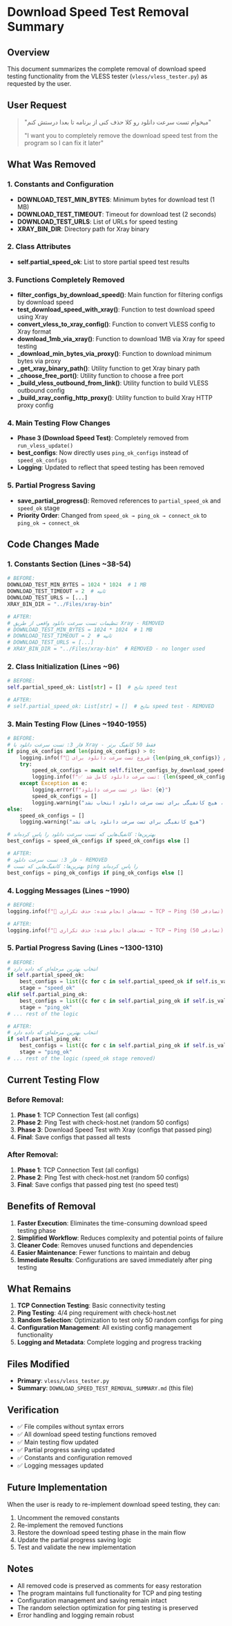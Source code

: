# Download Speed Test Removal Summary

## Overview
This document summarizes the complete removal of download speed testing functionality from the VLESS tester (`vless/vless_tester.py`) as requested by the user.

## User Request
> "میخوام تست سرعت دانلود رو کلا حذف کنی از برنامه تا بعدا درستش کنم"
> 
> "I want you to completely remove the download speed test from the program so I can fix it later"

## What Was Removed

### 1. Constants and Configuration
- **DOWNLOAD_TEST_MIN_BYTES**: Minimum bytes for download test (1 MB)
- **DOWNLOAD_TEST_TIMEOUT**: Timeout for download test (2 seconds)
- **DOWNLOAD_TEST_URLS**: List of URLs for speed testing
- **XRAY_BIN_DIR**: Directory path for Xray binary

### 2. Class Attributes
- **self.partial_speed_ok**: List to store partial speed test results

### 3. Functions Completely Removed
- **filter_configs_by_download_speed()**: Main function for filtering configs by download speed
- **test_download_speed_with_xray()**: Function to test download speed using Xray
- **convert_vless_to_xray_config()**: Function to convert VLESS config to Xray format
- **download_1mb_via_xray()**: Function to download 1MB via Xray for speed testing
- **_download_min_bytes_via_proxy()**: Function to download minimum bytes via proxy
- **_get_xray_binary_path()**: Utility function to get Xray binary path
- **_choose_free_port()**: Utility function to choose a free port
- **_build_vless_outbound_from_link()**: Utility function to build VLESS outbound config
- **_build_xray_config_http_proxy()**: Utility function to build Xray HTTP proxy config

### 4. Main Testing Flow Changes
- **Phase 3 (Download Speed Test)**: Completely removed from `run_vless_update()`
- **best_configs**: Now directly uses `ping_ok_configs` instead of `speed_ok_configs`
- **Logging**: Updated to reflect that speed testing has been removed

### 5. Partial Progress Saving
- **save_partial_progress()**: Removed references to `partial_speed_ok` and `speed_ok` stage
- **Priority Order**: Changed from `speed_ok → ping_ok → connect_ok` to `ping_ok → connect_ok`

## Code Changes Made

### 1. Constants Section (Lines ~38-54)
```python
# BEFORE:
DOWNLOAD_TEST_MIN_BYTES = 1024 * 1024  # 1 MB
DOWNLOAD_TEST_TIMEOUT = 2  # ثانیه
DOWNLOAD_TEST_URLS = [...]
XRAY_BIN_DIR = "../Files/xray-bin"

# AFTER:
# تنظیمات تست سرعت دانلود واقعی از طریق Xray - REMOVED
# DOWNLOAD_TEST_MIN_BYTES = 1024 * 1024  # 1 MB
# DOWNLOAD_TEST_TIMEOUT = 2  # ثانیه
# DOWNLOAD_TEST_URLS = [...]
# XRAY_BIN_DIR = "../Files/xray-bin"  # REMOVED - no longer used
```

### 2. Class Initialization (Lines ~96)
```python
# BEFORE:
self.partial_speed_ok: List[str] = []  # نتایج speed test

# AFTER:
# self.partial_speed_ok: List[str] = []  # نتایج speed test - REMOVED
```

### 3. Main Testing Flow (Lines ~1940-1955)
```python
# BEFORE:
# فاز 3: تست سرعت دانلود با Xray - فقط 50 کانفیگ برتر
if ping_ok_configs and len(ping_ok_configs) > 0:
    logging.info(f"🚀 شروع تست سرعت دانلود برای {len(ping_ok_configs)} کانفیگ سالم ping")
    try:
        speed_ok_configs = await self.filter_configs_by_download_speed(ping_ok_configs, max_configs=50)
        logging.info(f"✅ تست سرعت دانلود کامل شد: {len(speed_ok_configs)} کانفیگ برتر از {len(ping_ok_configs)}")
    except Exception as e:
        logging.error(f"خطا در تست سرعت دانلود: {e}")
        speed_ok_configs = []
        logging.warning("در صورت خطا، هیچ کانفیگی برای تست سرعت دانلود انتخاب نشد")
else:
    speed_ok_configs = []
    logging.warning("هیچ کانفیگی برای تست سرعت دانلود یافت نشد")

# بهترین‌ها: کانفیگ‌هایی که تست سرعت دانلود را پاس کرده‌اند
best_configs = speed_ok_configs if speed_ok_configs else []

# AFTER:
# فاز 3: تست سرعت دانلود - REMOVED
# بهترین‌ها: کانفیگ‌هایی که تست ping را پاس کرده‌اند
best_configs = ping_ok_configs if ping_ok_configs else []
```

### 4. Logging Messages (Lines ~1990)
```python
# BEFORE:
logging.info(f"📱 تست‌های انجام شده: حذف تکراری → TCP → Ping (تصادفی 50) → Speed Test")

# AFTER:
logging.info(f"📱 تست‌های انجام شده: حذف تکراری → TCP → Ping (تصادفی 50) → Speed Test REMOVED")
```

### 5. Partial Progress Saving (Lines ~1300-1310)
```python
# BEFORE:
# انتخاب بهترین مرحله‌ای که داده دارد
if self.partial_speed_ok:
    best_configs = list({c for c in self.partial_speed_ok if self.is_valid_vless_config(c)})
    stage = "speed_ok"
elif self.partial_ping_ok:
    best_configs = list({c for c in self.partial_ping_ok if self.is_valid_vless_config(c)})
    stage = "ping_ok"
# ... rest of the logic

# AFTER:
# انتخاب بهترین مرحله‌ای که داده دارد
if self.partial_ping_ok:
    best_configs = list({c for c in self.partial_ping_ok if self.is_valid_vless_config(c)})
    stage = "ping_ok"
# ... rest of the logic (speed_ok stage removed)
```

## Current Testing Flow

### Before Removal:
1. **Phase 1**: TCP Connection Test (all configs)
2. **Phase 2**: Ping Test with check-host.net (random 50 configs)
3. **Phase 3**: Download Speed Test with Xray (configs that passed ping)
4. **Final**: Save configs that passed all tests

### After Removal:
1. **Phase 1**: TCP Connection Test (all configs)
2. **Phase 2**: Ping Test with check-host.net (random 50 configs)
3. **Final**: Save configs that passed ping test (no speed test)

## Benefits of Removal

1. **Faster Execution**: Eliminates the time-consuming download speed testing phase
2. **Simplified Workflow**: Reduces complexity and potential points of failure
3. **Cleaner Code**: Removes unused functions and dependencies
4. **Easier Maintenance**: Fewer functions to maintain and debug
5. **Immediate Results**: Configurations are saved immediately after ping testing

## What Remains

1. **TCP Connection Testing**: Basic connectivity testing
2. **Ping Testing**: 4/4 ping requirement with check-host.net
3. **Random Selection**: Optimization to test only 50 random configs for ping
4. **Configuration Management**: All existing config management functionality
5. **Logging and Metadata**: Complete logging and progress tracking

## Files Modified

- **Primary**: `vless/vless_tester.py`
- **Summary**: `DOWNLOAD_SPEED_TEST_REMOVAL_SUMMARY.md` (this file)

## Verification

- ✅ File compiles without syntax errors
- ✅ All download speed testing functions removed
- ✅ Main testing flow updated
- ✅ Partial progress saving updated
- ✅ Constants and configuration removed
- ✅ Logging messages updated

## Future Implementation

When the user is ready to re-implement download speed testing, they can:

1. Uncomment the removed constants
2. Re-implement the removed functions
3. Restore the download speed testing phase in the main flow
4. Update the partial progress saving logic
5. Test and validate the new implementation

## Notes

- All removed code is preserved as comments for easy restoration
- The program maintains full functionality for TCP and ping testing
- Configuration management and saving remain intact
- The random selection optimization for ping testing is preserved
- Error handling and logging remain robust
